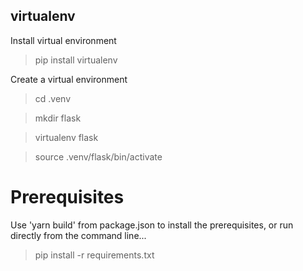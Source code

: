 ## virtualenv

Install virtual environment

> pip install virtualenv

Create a virtual environment

> cd .venv

> mkdir flask

> virtualenv flask

> source .venv/flask/bin/activate

# Prerequisites

Use 'yarn build' from package.json to install the prerequisites, or run directly from the command line...

> pip install -r requirements.txt